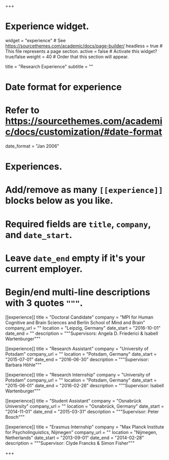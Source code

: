 +++
# Experience widget.
widget = "experience"  # See https://sourcethemes.com/academic/docs/page-builder/
headless = true  # This file represents a page section.
active = false  # Activate this widget? true/false
weight = 40  # Order that this section will appear.

title = "Research Experience"
subtitle = ""

# Date format for experience
#   Refer to https://sourcethemes.com/academic/docs/customization/#date-format
date_format = "Jan 2006"

# Experiences.
#   Add/remove as many `[[experience]]` blocks below as you like.
#   Required fields are `title`, `company`, and `date_start`.
#   Leave `date_end` empty if it's your current employer.
#   Begin/end multi-line descriptions with 3 quotes `"""`.

[[experience]]
  title = "Doctoral Candidate"
  company = "MPI for Human Cognitive and Brain Sciences and Berlin School of Mind and Brain"
  company_url = ""
  location = "Leipzig, Germany"
  date_start = "2016-10-01"
  date_end = ""
  description = """Supervisors: Angela D. Friederici & Isabell Wartenburger"""

[[experience]]
  title = "Research Assistant"
  company = "University of Potsdam"
  company_url = ""
  location = "Potsdam, Germany"
  date_start = "2015-07-01"
  date_end = "2016-06-30"
  description = """Supervisor: Barbara Höhle"""


[[experience]]
  title = "Research Internship"
  company = "University of Potsdam"
  company_url = ""
  location = "Potsdam, Germany"
  date_start = "2015-06-01"
  date_end = "2016-02-28"
  description = """Supervisor: Isabell Wartenburger"""
  
[[experience]]
  title = "Student Assistant"
  company = "Osnabrück University"
  company_url = ""
  location = "Osnabrück, Germany"
  date_start = "2014-11-01"
  date_end = "2015-03-31"
  description = """Supervisor: Peter Bosch"""
  
[[experience]]
  title = "Erasmus Internship"
  company = "Max Planck Institute for Psycholinguistics, Nijmegen"
  company_url = ""
  location = "Nijmegen, Netherlands"
  date_start = "2013-09-01"
  date_end = "2014-02-28"
  description = """Supervisor: Clyde Francks & Simon Fisher"""
  


+++

